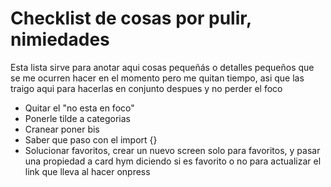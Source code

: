 # Checklist de cosas por pulir, nimiedades

Esta lista sirve para anotar aqui cosas pequeñás o detalles pequeños que se me ocurren hacer en el momento pero me quitan tiempo, asi que las traigo aqui para hacerlas en conjunto despues y no perder el foco

- Quitar el "no esta en foco"
- Ponerle tilde a categorias
- Cranear poner bis
- Saber que paso con el import {}
- Solucionar favoritos, crear un nuevo screen solo para favoritos, y pasar una propiedad a card hym diciendo si es favorito o no  para actualizar el link que lleva al hacer onpress